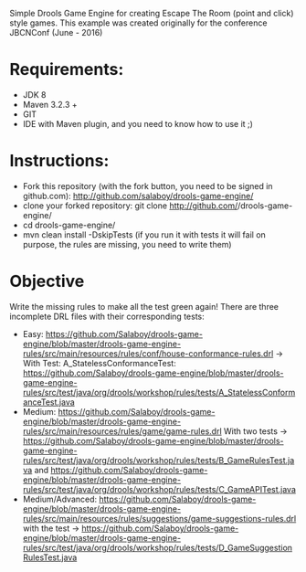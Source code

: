 Simple Drools Game Engine for creating Escape The Room (point and click) style games.
This example was created originally for the conference JBCNConf (June - 2016)
# Requirements:
- JDK 8
- Maven 3.2.3 + 
- GIT 
- IDE with Maven plugin, and you need to know how to use it ;)

# Instructions:

- Fork this repository (with the fork button, you need to be signed in github.com): http://github.com/salaboy/drools-game-engine/
- clone your forked repository: git clone http://github.com/<your user>/drools-game-engine/
- cd drools-game-engine/
- mvn clean install -DskipTests (if you run it with tests it will fail on purpose, the rules are missing, you need to write them)

# Objective
Write the missing rules to make all the test green again! 
There are three incomplete DRL files with their corresponding tests:
- Easy: https://github.com/Salaboy/drools-game-engine/blob/master/drools-game-engine-rules/src/main/resources/rules/conf/house-conformance-rules.drl -> With Test: A_StatelessConformanceTest: https://github.com/Salaboy/drools-game-engine/blob/master/drools-game-engine-rules/src/test/java/org/drools/workshop/rules/tests/A_StatelessConformanceTest.java
- Medium: https://github.com/Salaboy/drools-game-engine/blob/master/drools-game-engine-rules/src/main/resources/rules/game/game-rules.drl With two tests -> https://github.com/Salaboy/drools-game-engine/blob/master/drools-game-engine-rules/src/test/java/org/drools/workshop/rules/tests/B_GameRulesTest.java and https://github.com/Salaboy/drools-game-engine/blob/master/drools-game-engine-rules/src/test/java/org/drools/workshop/rules/tests/C_GameAPITest.java
- Medium/Advanced:  https://github.com/Salaboy/drools-game-engine/blob/master/drools-game-engine-rules/src/main/resources/rules/suggestions/game-suggestions-rules.drl with the test -> https://github.com/Salaboy/drools-game-engine/blob/master/drools-game-engine-rules/src/test/java/org/drools/workshop/rules/tests/D_GameSuggestionRulesTest.java


